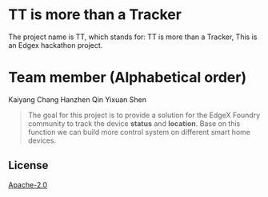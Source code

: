 # TT is more than a Tracker
The project name is TT, which stands for: TT is more than a Tracker, This is an Edgex hackathon project.

# Team member (Alphabetical order)
Kaiyang Chang
Hanzhen Qin
Yixuan Shen

> The goal for this project is to provide a solution for the EdgeX Foundry community to track the device **status** and **location**. Base on this function we can build more control system on different smart home devices.

## License

[Apache-2.0](LICENSE)